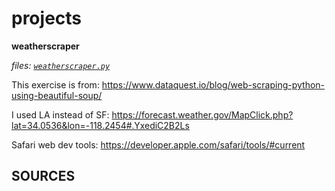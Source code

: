 # projects

**weatherscraper**

*files: [`weatherscraper.py`](https://github.com/jfremzrai/Python/blob/master/projects/weatherscraper.py)*

This exercise is from: https://www.dataquest.io/blog/web-scraping-python-using-beautiful-soup/

I used LA instead of SF: https://forecast.weather.gov/MapClick.php?lat=34.0536&lon=-118.2454#.YxediC2B2Ls

Safari web dev tools: https://developer.apple.com/safari/tools/#current


## SOURCES